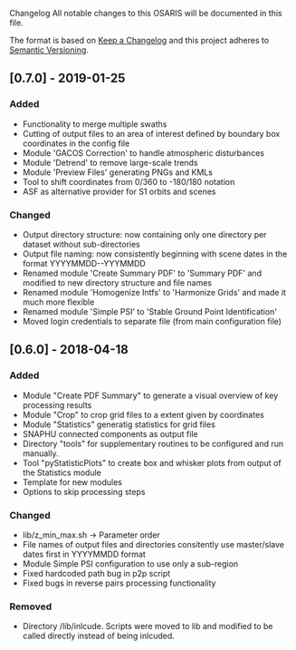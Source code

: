 Changelog
All notable changes to this OSARIS will be documented in this file.

The format is based on [Keep a Changelog](http://keepachangelog.com/en/1.0.0/)
and this project adheres to [Semantic Versioning](http://semver.org/spec/v2.0.0.html).

	
## [0.7.0] - 2019-01-25	
### Added
- Functionality to merge multiple swaths
- Cutting of output files to an area of interest defined by boundary box coordinates in the config file
- Module 'GACOS Correction' to handle atmospheric disturbances
- Module 'Detrend' to remove large-scale trends
- Module 'Preview Files' generating PNGs and KMLs
- Tool to shift coordinates from 0/360 to -180/180 notation
- ASF as alternative provider for S1 orbits and scenes

### Changed
- Output directory structure: now containing only one directory per dataset without sub-directories
- Output file naming: now consistently beginning with scene dates in the format YYYYMMDD--YYYMMDD
- Renamed module 'Create Summary PDF' to 'Summary PDF' and modified to new directory structure and file names
- Renamed module 'Homogenize Intfs' to 'Harmonize Grids' and made it much more flexible
- Renamed module 'Simple PSI' to 'Stable Ground Point Identification'
- Moved login credentials to separate file (from main configuration file)


## [0.6.0] - 2018-04-18
### Added
- Module "Create PDF Summary" to generate a visual overview of key processing results
- Module "Crop" to crop grid files to a extent given by coordinates
- Module "Statistics" generatig statistics for grid files
- SNAPHU connected components as output file
- Directory "tools" for supplementary routines to be configured and run manually.
- Tool "pyStatisticPlots" to create box and whisker plots from output of the Statistics module
- Template for new modules
- Options to skip processing steps

### Changed
- lib/z_min_max.sh -> Parameter order
- File names of output files and directories consitently use master/slave dates first in YYYYMMDD format
- Module Simple PSI configuration to use only a sub-region
- Fixed hardcoded path bug in p2p script
- Fixed bugs in reverse pairs processing functionality


### Removed
- Directory /lib/inlcude. Scripts were moved to lib and modified to be called directly instead of being inlcuded.
